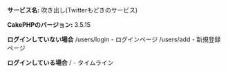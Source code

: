 
**サービス名:** 吹き出し(Twitterもどきのサービス)

**CakePHPのバージョン:** 3.5.15

**ログインしていない場合**
/users/login - ログインページ
/users/add - 新規登録ページ

**ログインしている場合**
/ - タイムライン




